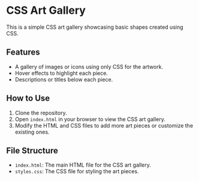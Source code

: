 # CSS Art Gallery

This is a simple CSS art gallery showcasing basic shapes created using CSS.

## Features

- A gallery of images or icons using only CSS for the artwork.
- Hover effects to highlight each piece.
- Descriptions or titles below each piece.

## How to Use

1. Clone the repository.
2. Open `index.html` in your browser to view the CSS art gallery.
3. Modify the HTML and CSS files to add more art pieces or customize the existing ones.

## File Structure

- `index.html`: The main HTML file for the CSS art gallery.
- `styles.css`: The CSS file for styling the art pieces.
